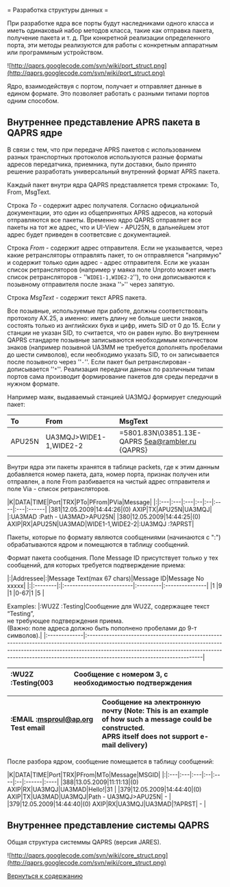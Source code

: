 ﻿= Разработка структуры данных =

При разработке ядра все порты будут наследниками одного класса и иметь одинаковый набор методов класса,
такие как отправка пакета, получение пакета и т. д. При конкретной реализации определенного порта,
эти методы реализуются для работы с конкретным аппаратным или программным устройством.

![http://qaprs.googlecode.com/svn/wiki/port_struct.png](http://qaprs.googlecode.com/svn/wiki/port_struct.png) <br />

Ядро, взаимодействуя с портом, получает и отправляет данные в едином формате. Это позволяет работать
с разными типами портов одним способом.




## Внутреннее представление APRS пакета в QAPRS ядре ##

В связи с тем, что при передаче APRS пакетов с использованием разных транспортных протоколов используются разные форматы адресов передатчика, приемника, пути доставки, было принято решение разработать универсальный внутренний формат APRS пакета.

Каждый пакет внутри ядра QAPRS представляется тремя строками: To, From, MsgText.

Строка _To_ - содержит адрес получателя. Согласно официальной документации, это один из общепринятых APRS адресов, на который отправляются все пакеты. Временно ядро QAPRS отправляет все пакеты на тот же адрес, что и UI-View - APU25N, в дальнейшем этот адрес будет приведен в соответсвие с документацией.

Строка _From_ - содержит адрес отправителя. Если не указывается, через какие ретрансляторы отправлять пакет, то он отправляется "напрямую" и содержит только один адрес - адрес отправителя. Если же указан список ретрансляторов (например у маяка поле Unproto может иметь список ретрансляторов - ''`WIDE1-1,WIDE2-2`''), то они дописываются к позывному отправителя после знака ''`>`'' через запятую.

Строка _MsgText_ - содержит текст APRS пакета.

Все позывные, используемые при работе, должны соответствовать протоколу AX.25, а именно: иметь длину не больше шести знаков, состоять только из английских букв и цифр, иметь SID от 0 до 15. Если у станции не указан SID, то считается, что он равен нулю. Во внутреннем QAPRS стандарте позывные записываются необходимым количеством знаков (например позывной UA3MM не требуется дополнять пробелами до шести символов), если необходимо указать SID, то он записывается после позывного через ''`-`''. Если пакет был ретранслирован - дописывается ''`*`''. Реализация передачи данных по различным типам портов сама производит формирование пакетов для среды передачи в нужном формате.

Например маяк, выдаваемый станцией UA3MQJ формирует следующий пакет:

|To|From|MsgText|
|:-|:---|:------|
|APU25N|UA3MQJ>WIDE1-1,WIDE2-2|=5801.83N\03851.13E-QAPRS 5ea@rambler.ru {QAPRS}|

Внутри ядра эти пакеты хранятся в таблице packets, где к этим данным добавляется номер пакета, дата, номер порта, признак получен или отправлен, а поле From разбивается на чистый адрес отправителя и поле Via - список ретрансляторов.

|K|DATA|TIME|Port|TRX|PTo|PFrom|PVia|Message|
|:|:---|:---|:---|:--|:--|:----|:---|:------|
|381|12.05.2009|14:44:26|(0) AXIP|TX|APU25N|UA3MQJ|  |:UA3MAD :Path - UA3MAD>APU25N|
|380|12.05.2009|14:44:25|(0) AXIP|RX|APU25N|UA3MAD|WIDE1-1,WIDE2-2|:UA3MQJ :?APRST|

Пакеты, которые по формату являются сообщениями (начинаются с ":") обрабатываются ядром и помещаются в таблицу сообщений.

Формат пакета сообщения. Поле Message ID присутствует только у тех сообщений, для которых требуется подтверждение приема:

|:|Addressee|:|Message Text(max 67 chars)|Message ID|Message No xxxxx|
|:|:--------|:|:-------------------------|:---------|:---------------|
|1 |9 |1 |0-67|1 |5 |

Examples:
|:WU2Z :Testing|Сообщение для WU2Z, содержащее текст “Testing”,<br />не требующее подтверждения приема.<br />(Важно: поле адреса должно быть пополнено пробелами до 9-т символов).|
|:-------------|:------------------------------------------------------------------------------------------------------------------------------------------------------------------------------------------------------------------------------------------------------------------------------------|

|:WU2Z :Testing{003|Сообщение с номером 3, с необходимостью подтверждения|
|:-----------------|:-------------------------------------------------------------------------------------------------|

|:EMAIL :msproul@ap.org Test email|Сообщение на электронную почту (Note: This is an example<br />of how such a message could be constructed.<br />APRS itself does not support e-mail delivery) |
|:--------------------------------|:---------------------------------------------------------------------------------------------------------------------------------------------------------------------------------------|

После разбора ядром, сообщение помещается в таблицу сообщений:

|K|DATA|TIME|Port|TRX|PFrom|MTo|Message|MSGID|
|:|:---|:---|:---|:--|:----|:--|:------|:----|
|388|13.05.2009|11:11:13|(0) AXIP|RX|UA3MQJ|UA3MAD|Hello!|31 |
|379|12.05.2009|14:44:40|(0) AXIP|TX|UA3MAD|UA3MQJ|Path - UA3MQJ>APU25N| - |
|379|12.05.2009|14:44:40|(0) AXIP|RX|UA3MQJ|UA3MAD|?APRST| - |


## Внутреннее представление системы QAPRS ##

Общая структура системмы QAPRS (версия JARES).

![http://qaprs.googlecode.com/svn/wiki/core_struct.png](http://qaprs.googlecode.com/svn/wiki/core_struct.png) <br />

[Вернуться к содержанию](http://code.google.com/p/qaprs/wiki/content_ru)